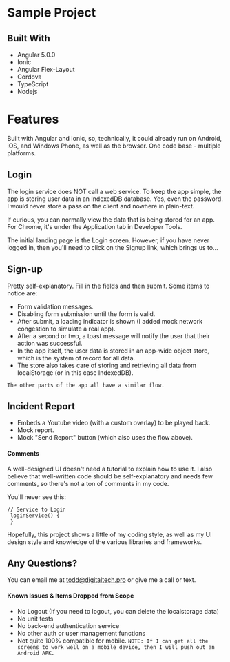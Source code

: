 # Sample Project

## Built With

* Angular 5.0.0
* Ionic
* Angular Flex-Layout
* Cordova
* TypeScript
* Nodejs

# Features 

Built with Angular and Ionic, so, technically, it could already run on Android, iOS, and Windows Phone, as well as the browser. One code base - multiple platforms.

## Login

The login service does NOT call a web service. To keep the app simple, the app is storing user data in an IndexedDB database. Yes, even the password. I would never store a pass on the client and nowhere in plain-text.

If curious, you can normally view the data that is being stored for an app. For Chrome, it's under the Application tab in Developer Tools.

The initial landing page is the Login screen. However, if you have never logged in, then you'll need to click on the Signup link, which brings us to...

## Sign-up

Pretty self-explanatory. Fill in the fields and then submit. Some items to notice are:

* Form validation messages.
* Disabling form submission until the form is valid.
* After submit, a loading indicator is shown (I added mock network congestion to simulate a real app).
* After a second or two, a toast message will notify the user that their action was successful.
* In the app itself, the user data is stored in an app-wide object store, which is the system of record for all data.
* The store also takes care of storing and retrieving all data from localStorage (or in this case IndexedDB).

`The other parts of the app all have a similar flow.`

## Incident Report

* Embeds a Youtube video (with a custom overlay) to be played back.
* Mock report.
* Mock "Send Report" button (which also uses the flow above).

#### Comments
A well-designed UI doesn't need a tutorial to explain how to use it. I also believe that well-written code should be self-explanatory and needs few comments, so there's not a ton of comments in my code.

You'll never see this:

```
// Service to Login  
 loginService() {
 }
 ```

Hopefully, this project shows a little of my coding style, as well as my UI design style and knowledge of the various libraries and frameworks.

## Any Questions?

You can email me at [todd@digitaltech.pro](mailto:todd@digitaltech.pro) or give me a call or text.

#### Known Issues & Items Dropped from Scope

* No Logout (If you need to logout, you can delete the localstorage data)
* No unit tests
* No back-end authentication service
* No other auth or user management functions
* Not quite 100% compatible for mobile.
`NOTE: If I can get all the screens to work well on a mobile device, then I will push out an Android APK.`
